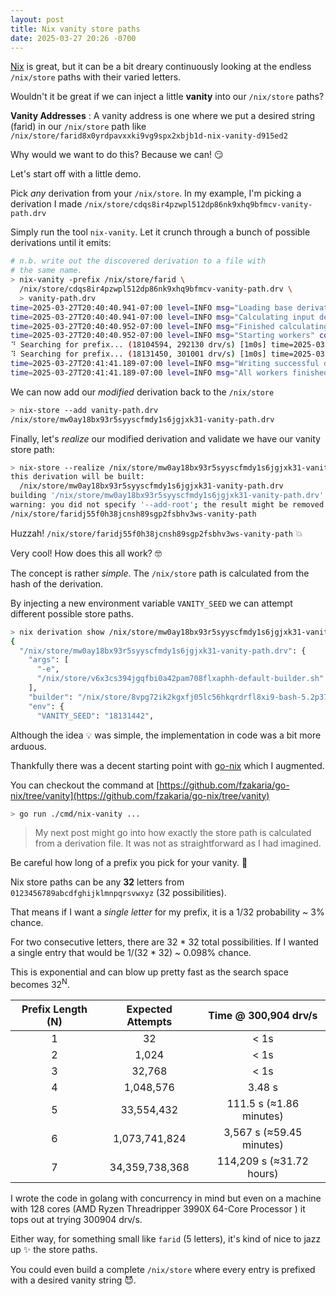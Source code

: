 ```yaml
---
layout: post
title: Nix vanity store paths
date: 2025-03-27 20:26 -0700
---
```


[Nix](https://nixos.org) is great, but it can be a bit dreary continuously looking at the endless `/nix/store` paths with their varied letters.

Wouldn't it be great if we can inject a little **vanity** into our `/nix/store` paths?

**Vanity Addresses**
: A vanity address is one where we put a desired string (farid) in our `/nix/store` path like `/nix/store/farid8x0yrdpavxxki9vg9spx2xbjb1d-nix-vanity-d915ed2` 

Why would we want to do this? Because we can! 😏

Let's start off with a little demo.

Pick *any* derivation from your `/nix/store`. In my example, I'm picking a derivation I made `/nix/store/cdqs8ir4pzwpl512dp86nk9xhq9bfmcv-vanity-path.drv`

Simply run the tool `nix-vanity`. Let it crunch through a bunch of possible derivations until it emits:

```bash
# n.b. write out the discovered derivation to a file with
# the same name.
> nix-vanity -prefix /nix/store/farid \
  /nix/store/cdqs8ir4pzwpl512dp86nk9xhq9bfmcv-vanity-path.drv \
  > vanity-path.drv
time=2025-03-27T20:40:40.941-07:00 level=INFO msg="Loading base derivation" path=/nix/store/cdqs8ir4pzwpl512dp86nk9xhq9bfmcv-vanity-path.drv
time=2025-03-27T20:40:40.941-07:00 level=INFO msg="Calculating input derivation replacements..."
time=2025-03-27T20:40:40.952-07:00 level=INFO msg="Finished calculating input derivation replacements."
time=2025-03-27T20:40:40.952-07:00 level=INFO msg="Starting workers" count=16
⠙ Searching for prefix... (18104594, 292130 drv/s) [1m0s] time=2025-03-27T20:41:41.189-07:00 level=INFO msg="Prefix found!" seed=18131442 output_name=out path=/nix/store/faridj55f0h38jcnsh89sgp2fsbhv3ws-vanity-path
⠹ Searching for prefix... (18131450, 301001 drv/s) [1m0s] time=2025-03-27T20:41:41.189-07:00 level=INFO msg="Successfully found seed" seed=18131442
time=2025-03-27T20:41:41.189-07:00 level=INFO msg="Writing successful derivation to stdout..."
time=2025-03-27T20:41:41.189-07:00 level=INFO msg="All workers finished."
```

We can now add our _modified_ derivation back to the `/nix/store`

```bash
> nix-store --add vanity-path.drv
/nix/store/mw0ay18bx93r5syyscfmdy1s6jgjxk31-vanity-path.drv
```

Finally, let's _realize_ our modified derivation and validate we have our vanity store path:

```bash
> nix-store --realize /nix/store/mw0ay18bx93r5syyscfmdy1s6jgjxk31-vanity-path.drv
this derivation will be built:
  /nix/store/mw0ay18bx93r5syyscfmdy1s6jgjxk31-vanity-path.drv
building '/nix/store/mw0ay18bx93r5syyscfmdy1s6jgjxk31-vanity-path.drv'...
warning: you did not specify '--add-root'; the result might be removed by the garbage collector
/nix/store/faridj55f0h38jcnsh89sgp2fsbhv3ws-vanity-path
```

Huzzah! `/nix/store/faridj55f0h38jcnsh89sgp2fsbhv3ws-vanity-path` 💥

Very cool! How does this all work? 🤓

The concept is rather _simple_. The `/nix/store` path is calculated from the hash of the derivation.

By injecting a new environment variable `VANITY_SEED` we can attempt different possible store paths.

```bash
> nix derivation show /nix/store/mw0ay18bx93r5syyscfmdy1s6jgjxk31-vanity-path.drv 
{
  "/nix/store/mw0ay18bx93r5syyscfmdy1s6jgjxk31-vanity-path.drv": {
    "args": [
      "-e",
      "/nix/store/v6x3cs394jgqfbi0a42pam708flxaphh-default-builder.sh"
    ],
    "builder": "/nix/store/8vpg72ik2kgxfj05lc56hkqrdrfl8xi9-bash-5.2p37/bin/bash",
    "env": {
      "VANITY_SEED": "18131442",
```

Although the idea 💡 was simple, the implementation in code was a bit more arduous.

Thankfully there was a decent starting point with [go-nix](https://github.com/nix-community/go-nix) which I augmented.

You can checkout the command at [https://github.com/fzakaria/go-nix/tree/vanity](https://github.com/fzakaria/go-nix/tree/vanity)

```bash
> go run ./cmd/nix-vanity ...
```

> My next post might go into how exactly the store path is calculated from a derivation file. It was not as straightforward as I had imagined.

Be careful how long of a prefix you pick for your vanity. 🧐

Nix store paths can be any **32** letters from `0123456789abcdfghijklmnpqrsvwxyz` (32 possibilities).

That means if I want a _single letter_ for my prefix, it is a 1/32 probability ~ 3% chance.

For two consecutive letters, there are 32 * 32 total possibilities. If I wanted a single entry that would be 1/(32 * 32) ~ 0.098% chance.

This is exponential and can blow up pretty fast as the search space becomes 32<sup>N</sup>.

| **Prefix Length (N)** | **Expected Attempts** | **Time @ 300,904 drv/s**         |
|:---------------------:|:---------------------:|:--------------------------------:|
| 1                     | 32                    | < 1s                             |
| 2                     | 1,024                 | < 1s                             |
| 3                     | 32,768                | < 1s                             |
| 4                     | 1,048,576             | 3.48 s                           |
| 5                     | 33,554,432            | 111.5 s (≈1.86 minutes)          |
| 6                     | 1,073,741,824         | 3,567 s (≈59.45 minutes)         |
| 7                     | 34,359,738,368        | 114,209 s (≈31.72 hours)         |

I wrote the code in golang with concurrency in mind but even on a machine with 128 cores (AMD Ryzen Threadripper 3990X 64-Core Processor
) it tops out at trying 300904 drv/s.

Either way, for something small like `farid` (5 letters), it's kind of nice to jazz up ✨ the store paths.

You could even build a complete `/nix/store` where every entry is prefixed with a desired vanity string 😈.